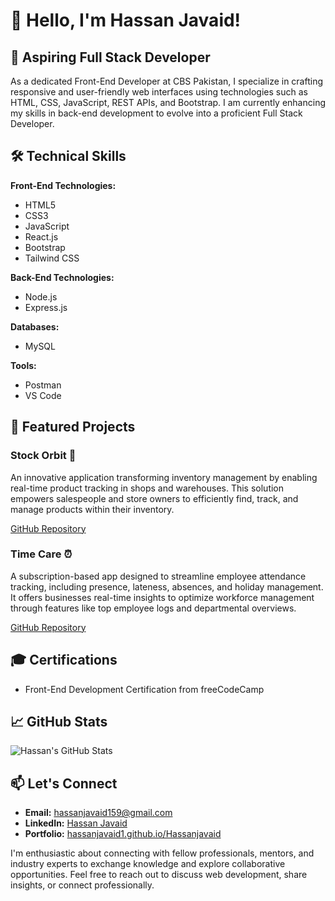 # 👋 Hello, I'm Hassan Javaid!

## 💼 Aspiring Full Stack Developer

As a dedicated Front-End Developer at CBS Pakistan, I specialize in crafting responsive and user-friendly web interfaces using technologies such as HTML, CSS, JavaScript, REST APIs, and Bootstrap. I am currently enhancing my skills in back-end development to evolve into a proficient Full Stack Developer.

## 🛠️ Technical Skills

**Front-End Technologies:**
- HTML5
- CSS3
- JavaScript
- React.js
- Bootstrap
- Tailwind CSS

**Back-End Technologies:**
- Node.js
- Express.js

**Databases:**
- MySQL

**Tools:**
- Postman
- VS Code

## 🌟 Featured Projects

### Stock Orbit 🚀

An innovative application transforming inventory management by enabling real-time product tracking in shops and warehouses. This solution empowers salespeople and store owners to efficiently find, track, and manage products within their inventory.

[GitHub Repository](https://github.com/Hassanjavaid1/StockOrbit)

### Time Care ⏰

A subscription-based app designed to streamline employee attendance tracking, including presence, lateness, absences, and holiday management. It offers businesses real-time insights to optimize workforce management through features like top employee logs and departmental overviews.

[GitHub Repository](https://github.com/Hassanjavaid1/TimeCare)

## 🎓 Certifications

- Front-End Development Certification from freeCodeCamp

## 📈 GitHub Stats

![Hassan's GitHub Stats](https://github-readme-stats.vercel.app/api?username=Hassanjavaid1&show_icons=true&theme=radical)

## 📫 Let's Connect

- **Email:** hassanjavaid159@gmail.com
- **LinkedIn:** [Hassan Javaid](https://www.linkedin.com/in/hassan-javaid159)
- **Portfolio:** [hassanjavaid1.github.io/Hassanjavaid](https://hassanjavaid1.github.io/Hassanjavaid)

I'm enthusiastic about connecting with fellow professionals, mentors, and industry experts to exchange knowledge and explore collaborative opportunities. Feel free to reach out to discuss web development, share insights, or connect professionally.

